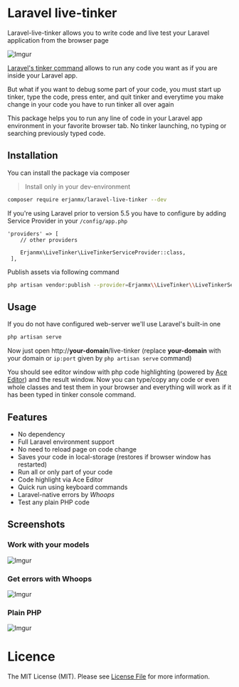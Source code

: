 # Laravel live-tinker

Laravel-live-tinker allows you to write code and live test your Laravel application from the browser page

![Imgur](https://i.imgur.com/DRXevEn.png)

[Laravel's tinker command](https://github.com/laravel/tinker) allows to run any code you want as if you are inside your Laravel app. 

But what if you want to debug some part of your code, you must start up tinker, type the code, press enter, and quit tinker and everytime you make change in your code you have to run tinker all over again

This package helps you to run any line of code in your Laravel app environment in your favorite browser tab. No tinker launching, no typing or searching previously typed code.


## Installation

You can install the package via composer

> Install only in your dev-environment

```bash
composer require erjanmx/laravel-live-tinker --dev
```

If you're using Laravel prior to version 5.5 you have to configure by adding Service Provider in your `/config/app.php`

```
'providers' => [
    // other providers
    
    Erjanmx\LiveTinker\LiveTinkerServiceProvider::class,
 ],
```

Publish assets via following command

```bash
php artisan vendor:publish --provider=Erjanmx\\LiveTinker\\LiveTinkerServiceProvider --tag=public
```

## Usage

If you do not have configured web-server we'll use Laravel's built-in one

``` bash
php artisan serve 
```

Now just open http://**your-domain**/live-tinker (replace **your-domain** with your domain or `ip:port` given by `php artisan serve` command)

You should see editor window with php code highlighting (powered by [Ace Editor](https://github.com/ajaxorg/ace)) and the result window. Now you can type/copy any code or even whole classes and test them in your browser and everything will work as if it has been typed in tinker console command.

## Features

- No dependency
- Full Laravel environment support
- No need to reload page on code change
- Saves your code in local-storage (restores if browser window has restarted)
- Run all or only part of your code
- Code highlight via Ace Editor
- Quick run using keyboard commands
- Laravel-native errors by *Whoops*
- Test any plain PHP code

## Screenshots

### Work with your models 

![Imgur](https://i.imgur.com/0fyjv3n.png)

### Get errors with Whoops
![Imgur](https://i.imgur.com/d2owQjr.png)

### Plain PHP
![Imgur](https://i.imgur.com/G5lwHzx.png)

# Licence

The MIT License (MIT). Please see [License File](LICENSE.md) for more information.
